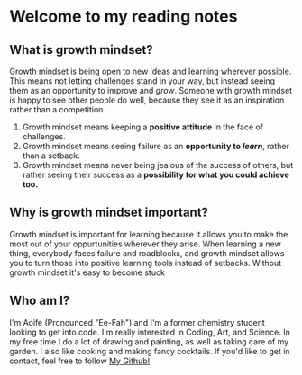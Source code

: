 # Welcome to my reading notes

## What is growth mindset?

Growth mindset is being open to new ideas and learning wherever possible. This means not letting challenges stand in your way, but instead seeing them as an opportunity to improve and *grow*. Someone with growth mindset is happy to see other people do well, because they see it as an inspiration rather than a competition.  

1. Growth mindset means keeping a **positive attitude** in the face of challenges.
2. Growth mindset means seeing failure as an **opportunity to *learn***, rather than a setback.
3. Growth mindset means never being jealous of the success of others, but rather seeing their success as a **possibility for what you could achieve too.**

## Why is growth mindset important?

Growth mindset is important for learning because it allows you to make the most out of your oppurtunities wherever they arise. When learning a new thing, everybody faces failure and roadblocks, and growth mindset allows you to turn those into positive learning tools instead of setbacks. Without growth mindset it's easy to become stuck

## Who am I?

I'm Aoife (Pronounced "Ee-Fah") and I'm a former chemistry student looking to get into code. I'm really interested in Coding, Art, and Science. In my free time I do a lot of drawing and painting, as well as taking care of my garden. I also like cooking and making fancy cocktails. If you'd like to get in contact, feel free to follow [My Github!](https://github.com/AoifeWM)
